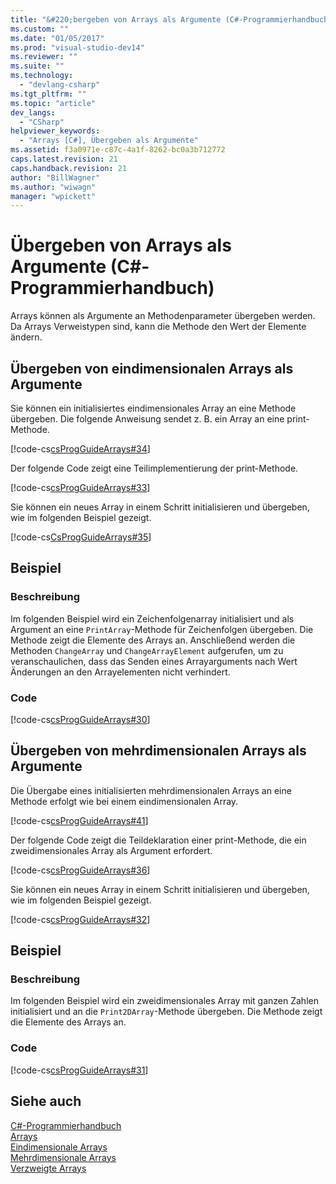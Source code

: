 ```yaml
---
title: "&#220;bergeben von Arrays als Argumente (C#-Programmierhandbuch) | Microsoft Docs"
ms.custom: ""
ms.date: "01/05/2017"
ms.prod: "visual-studio-dev14"
ms.reviewer: ""
ms.suite: ""
ms.technology: 
  - "devlang-csharp"
ms.tgt_pltfrm: ""
ms.topic: "article"
dev_langs: 
  - "CSharp"
helpviewer_keywords: 
  - "Arrays [C#], Übergeben als Argumente"
ms.assetid: f3a0971e-c87c-4a1f-8262-bc0a3b712772
caps.latest.revision: 21
caps.handback.revision: 21
author: "BillWagner"
ms.author: "wiwagn"
manager: "wpickett"
---
```

# &#220;bergeben von Arrays als Argumente (C#-Programmierhandbuch)
Arrays können als Argumente an Methodenparameter übergeben werden.  Da Arrays Verweistypen sind, kann die Methode den Wert der Elemente ändern.  
  
## Übergeben von eindimensionalen Arrays als Argumente  
 Sie können ein initialisiertes eindimensionales Array an eine Methode übergeben.  Die folgende Anweisung sendet z. B. ein Array an eine print\-Methode.  
  
 [!code-cs[csProgGuideArrays#34](../../../csharp/programming-guide/arrays/codesnippet/CSharp/passing-arrays-as-arguments_1.cs)]  
  
 Der folgende Code zeigt eine Teilimplementierung der print\-Methode.  
  
 [!code-cs[csProgGuideArrays#33](../../../csharp/programming-guide/arrays/codesnippet/CSharp/passing-arrays-as-arguments_2.cs)]  
  
 Sie können ein neues Array in einem Schritt initialisieren und übergeben, wie im folgenden Beispiel gezeigt.  
  
 [!code-cs[CsProgGuideArrays#35](../../../csharp/programming-guide/arrays/codesnippet/CSharp/passing-arrays-as-arguments_3.cs)]  
  
## Beispiel  
  
### Beschreibung  
 Im folgenden Beispiel wird ein Zeichenfolgenarray initialisiert und als Argument an eine `PrintArray`\-Methode für Zeichenfolgen übergeben.  Die Methode zeigt die Elemente des Arrays an.  Anschließend werden die Methoden `ChangeArray` und `ChangeArrayElement` aufgerufen, um zu veranschaulichen, dass das Senden eines Arrayarguments nach Wert Änderungen an den Arrayelementen nicht verhindert.  
  
### Code  
 [!code-cs[csProgGuideArrays#30](../../../csharp/programming-guide/arrays/codesnippet/CSharp/passing-arrays-as-arguments_4.cs)]  
  
## Übergeben von mehrdimensionalen Arrays als Argumente  
 Die Übergabe eines initialisierten mehrdimensionalen Arrays an eine Methode erfolgt wie bei einem eindimensionalen Array.  
  
 [!code-cs[csProgGuideArrays#41](../../../csharp/programming-guide/arrays/codesnippet/CSharp/passing-arrays-as-arguments_5.cs)]  
  
 Der folgende Code zeigt die Teildeklaration einer print\-Methode, die ein zweidimensionales Array als Argument erfordert.  
  
 [!code-cs[csProgGuideArrays#36](../../../csharp/programming-guide/arrays/codesnippet/CSharp/passing-arrays-as-arguments_6.cs)]  
  
 Sie können ein neues Array in einem Schritt initialisieren und übergeben, wie im folgenden Beispiel gezeigt.  
  
 [!code-cs[csProgGuideArrays#32](../../../csharp/programming-guide/arrays/codesnippet/CSharp/passing-arrays-as-arguments_7.cs)]  
  
## Beispiel  
  
### Beschreibung  
 Im folgenden Beispiel wird ein zweidimensionales Array mit ganzen Zahlen initialisiert und an die `Print2DArray`\-Methode übergeben.  Die Methode zeigt die Elemente des Arrays an.  
  
### Code  
 [!code-cs[csProgGuideArrays#31](../../../csharp/programming-guide/arrays/codesnippet/CSharp/passing-arrays-as-arguments_8.cs)]  
  
## Siehe auch  
 [C\#\-Programmierhandbuch](../../../csharp/programming-guide/index.md)   
 [Arrays](../../../csharp/programming-guide/arrays/index.md)   
 [Eindimensionale Arrays](../../../csharp/programming-guide/arrays/single-dimensional-arrays.md)   
 [Mehrdimensionale Arrays](../../../csharp/programming-guide/arrays/multidimensional-arrays.md)   
 [Verzweigte Arrays](../../../csharp/programming-guide/arrays/jagged-arrays.md)